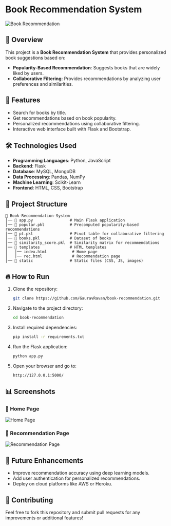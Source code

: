 # Book Recommendation System

![Book Recommendation](![Image](https://github.com/user-attachments/assets/e7e401f3-510f-4f8e-9c47-52b227a5999f))

## 📌 Overview
This project is a **Book Recommendation System** that provides personalized book suggestions based on:
- **Popularity-Based Recommendation**: Suggests books that are widely liked by users.
- **Collaborative Filtering**: Provides recommendations by analyzing user preferences and similarities.

## 🚀 Features
- Search for books by title.
- Get recommendations based on book popularity.
- Personalized recommendations using collaborative filtering.
- Interactive web interface built with Flask and Bootstrap.

## 🛠️ Technologies Used
- **Programming Languages**: Python, JavaScript
- **Backend**: Flask
- **Database**: MySQL, MongoDB
- **Data Processing**: Pandas, NumPy
- **Machine Learning**: Scikit-Learn
- **Frontend**: HTML, CSS, Bootstrap

## 📂 Project Structure
```
📁 Book-Recommendation-System
│── 📄 app.py                # Main Flask application
│── 📄 popular.pkl           # Precomputed popularity-based recommendations
│── 📄 pt.pkl                # Pivot table for collaborative filtering
│── 📄 books.pkl             # Dataset of books
│── 📄 similarity_score.pkl  # Similarity matrix for recommendations
│── 📂 templates             # HTML templates
│   │── index.html           # Home page
│   │── rec.html             # Recommendation page
│── 📂 static                # Static files (CSS, JS, images)
```

## 🔥 How to Run
1. Clone the repository:
   ```sh
   git clone https://github.com/GauravRavan/book-recommendation.git
   ```
2. Navigate to the project directory:
   ```sh
   cd book-recommendation
   ```
3. Install required dependencies:
   ```sh
   pip install -r requirements.txt
   ```
4. Run the Flask application:
   ```sh
   python app.py
   ```
5. Open your browser and go to:
   ```
   http://127.0.0.1:5000/
   ```

## 📊 Screenshots
### 🔹 Home Page
![Home Page](![Image](https://github.com/user-attachments/assets/e7e401f3-510f-4f8e-9c47-52b227a5999f))

### 🔹 Recommendation Page
![Recommendation Page](![Image](https://github.com/user-attachments/assets/9a8c7500-fe34-4b2a-bbf9-9261b994d16f))

## 📌 Future Enhancements
- Improve recommendation accuracy using deep learning models.
- Add user authentication for personalized recommendations.
- Deploy on cloud platforms like AWS or Heroku.

## 🤝 Contributing
Feel free to fork this repository and submit pull requests for any improvements or additional features!

